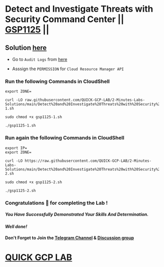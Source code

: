 # Detect and Investigate Threats with Security Command Center || [GSP1125](https://www.cloudskillsboost.google/focuses/71932?parent=catalog) ||

## Solution [here]()

* Go to `Audit Logs` from [here](https://console.cloud.google.com/iam-admin/audit)

* Asssign the `PERMISSION` for `Cloud Resource Manager API`

### Run the following Commands in CloudShell

```
export ZONE=
```
```
curl -LO raw.githubusercontent.com/QUICK-GCP-LAB/2-Minutes-Labs-Solutions/main/Detect%20and%20Investigate%20Threats%20with%20Security%20Command%20Center/gsp1125-1.sh

sudo chmod +x gsp1125-1.sh

./gsp1125-1.sh
```

### Run again the following Commands in CloudShell

```
export IP=
export ZONE=
```
```
curl -LO https://raw.githubusercontent.com/QUICK-GCP-LAB/2-Minutes-Labs-Solutions/main/Detect%20and%20Investigate%20Threats%20with%20Security%20Command%20Center/gsp1125-2.sh

sudo chmod +x gsp1125-2.sh

./gsp1125-2.sh
```

### Congratulations 🎉 for completing the Lab !

##### *You Have Successfully Demonstrated Your Skills And Determination.*

#### *Well done!*

#### Don't Forget to Join the [Telegram Channel](https://t.me/QuickGcpLab) & [Discussion group](https://t.me/QuickGcpLabChats)

# [QUICK GCP LAB](https://www.youtube.com/@quickgcplab)